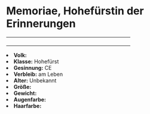 # Memoriae, Hohefürstin der Erinnerungen

<primary-label ref="npc"/>

<secondary-label ref="faergria"/>

<secondary-label ref="4"/>

<table>
<tr><td>
<p>
</p>

</td><td width="300">
<!-- Edit here -->
<img src="memoriae.png" alt="" />
</td></tr>
</table>

<procedure title="Allgemeine Informationen">
<list columns="2">
<li><b>Volk:</b> </li>
<li><b>Klasse:</b> Hohefürst</li>
<li><b>Gesinnung:</b> CE</li>
<li><b>Verbleib:</b> am Leben</li>
</list>
</procedure>

<procedure title="Aussehen">
<list columns="3">
<li><b>Alter:</b> Unbekannt</li>
<li><b>Größe:</b> </li>
<li><b>Gewicht:</b> </li>
<li><b>Augenfarbe:</b> </li>
<li><b>Haarfarbe:</b> </li>
</list>
</procedure>

<procedure title="Beziehungen">
<list columns="2">
</list>
</procedure>

<!--
## Notizen

- **Ziele:**
- **Geheimnisse:**
-->
